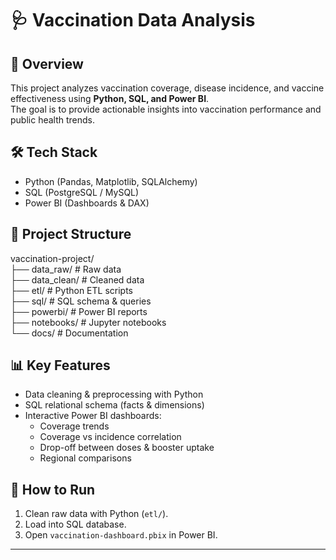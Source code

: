 # 🩺 Vaccination Data Analysis

## 📌 Overview
This project analyzes vaccination coverage, disease incidence, and vaccine effectiveness using **Python, SQL, and Power BI**.  
The goal is to provide actionable insights into vaccination performance and public health trends.

## 🛠️ Tech Stack
- Python (Pandas, Matplotlib, SQLAlchemy)  
- SQL (PostgreSQL / MySQL)  
- Power BI (Dashboards & DAX)  

## 📂 Project Structure
vaccination-project/  
├── data_raw/ # Raw data  
├── data_clean/ # Cleaned data  
├── etl/ # Python ETL scripts  
├── sql/ # SQL schema & queries  
├── powerbi/ # Power BI reports   
├── notebooks/ # Jupyter notebooks   
└── docs/ # Documentation   



## 📊 Key Features
- Data cleaning & preprocessing with Python  
- SQL relational schema (facts & dimensions)  
- Interactive Power BI dashboards:  
  - Coverage trends  
  - Coverage vs incidence correlation  
  - Drop-off between doses & booster uptake  
  - Regional comparisons  

## 🚀 How to Run
1. Clean raw data with Python (`etl/`).  
2. Load into SQL database.  
3. Open `vaccination-dashboard.pbix` in Power BI.  

---
